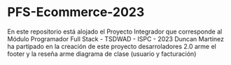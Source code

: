 # PFS-Ecommerce-2023
En este repositorio está alojado el Proyecto Integrador que corresponde al Módulo Programador Full Stack - TSDWAD - ISPC - 2023
Duncan Martinez ha partipado en la creación de este proyecto desarroladores 2.0 
arme el footer y la reseña 
arme diagrama de clase (usuario y facturación)
